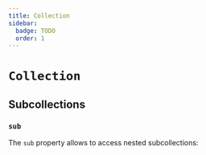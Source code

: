 ```yaml
---
title: Collection
sidebar:
  badge: TODO
  order: 1
---
```


# `Collection`

## Subcollections

### `sub`

The `sub` property allows to access nested subcollections:
